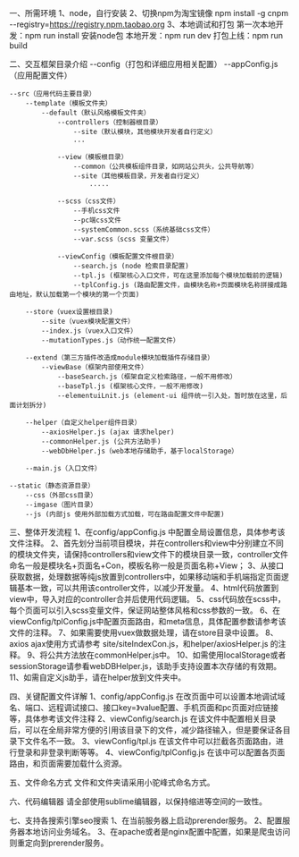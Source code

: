一、所需环境
	1、node，自行安装
	2、切换npm为淘宝镜像 npm install -g cnpm --registry=https://registry.npm.taobao.org
	3、本地调试和打包
		第一次本地开发：npm run install 安装node包
		本地开发：npm run dev
		打包上线：npm run build

二、交互框架目录介绍
	--config（打包和详细应用相关配置）
		--appConfig.js（应用配置文件）

	--src（应用代码主要目录）
		--template（模板文件夹）
			--default（默认风格模板文件夹）
				--controllers（控制器根目录）
					--site（默认模块，其他模块开发者自行定义）
					...

				--view（模板根目录）
					--common（公共模板组件目录，如网站公共头，公共导航等）
					--site（其他模板目录，开发者自行定义）
						.....

				--scss（css文件）
					--手机css文件
					--pc端css文件
					--systemCommon.scss（系统基础css文件）
					--var.scss（scss 变量文件）

				--viewConfig（模板配置文件根目录）
					--search.js (node 检索目录配置)
					--tpl.js (框架核心入口文件，可在这里添加每个模块加载前的逻辑)
					--tplConfig.js (路由配置文件，由模块名称+页面模块名称拼接成路由地址，默认加载第一个模块的第一个页面)			
		
		--store（vuex设置根目录)
			--site（vuex模块配置文件）
			--index.js（vuex入口文件）
			--mutationTypes.js（动作统一配置文件）

		--extend（第三方插件改造成module模块加载插件存储目录）
			--viewBase（框架内部使用文件）
				--baseSearch.js（框架自定义检索路径，一般不用修改）
				--baseTpl.js (框架核心文件，一般不用修改)
				--elementuiLnit.js (element-ui 组件统一引入处，暂时放在这里，后面计划拆分)
			
		--helper（自定义helper组件目录）
		    --axiosHelper.js (ajax 请求helper)
		    --commonHelper.js (公共方法助手)
			--webDbHelper.js（web本地存储助手，基于localStorage）

		--main.js（入口文件）

	--static（静态资源目录）
		--css（外部css目录）
		--imgase（图片目录）
		--js (内部js 使用外部加载方式加载，可在路由配置文件中配置)

三、整体开发流程
	1、在config/appConfig.js 中配置全局设置信息，具体参考该文件注释。
	2、首先划分当前项目模块，并在controllers和view中分别建立不同的模块文件夹，请保持controllers和view文件下的模块目录一致，controller文件命名一般是模块名+页面名+Con，模板名称一般是页面名称+View；
	3、从接口获取数据，处理数据等纯js放置到controllers中，如果移动端和手机端指定页面逻辑基本一致，可以共用该controller文件，以减少开发量。
	4、html代码放置到view中，导入对应的controller合并后使用代码逻辑。
	5、css代码放在scss中，每个页面可以引入scss变量文件，保证网站整体风格和css参数的一致。
	6、在viewConfig/tplConfig.js中配置页面路由，和meta信息，具体配置参数请参考该文件的注释。
	7、如果需要使用vuex做数据处理，请在store目录中设置。
	8、axios ajax使用方式请参考 site/siteIndexCon.js，和helper/axiosHelper.js 的注释。
	9、将公共方法放在commonHelper.js中。
	10、如需使用localStorage或者sessionStorage请参看webDBHelper.js，该助手支持设置本次存储的有效期。
	11、如需自定义js助手，请在helper放到文件夹中。
	

四、关键配置文件详解
	1、config/appConfig.js 在改页面中可以设置本地调试域名、端口、远程调试接口、接口key=》value配置、手机页面和pc页面对应链接等，具体参考该文件注释
	2、viewConfig/search.js 在该文件中配置相关目录后，可以在全局非常方便的引用该目录下的文件，减少路径输入，但是要保证各目录下文件名不一致。
	3、viewConfig/tpl.js 在该文件中可以拦截各页面路由，进行登录和非登录判断等等。
	4、viewConfig/tplConfig.js 在该中可以配置各页面路由，和页面需要加载什么资源。

五、文件命名方式
	文件和文件夹请采用小驼峰式命名方式。

六、代码编辑器
	请全部使用sublime编辑器，以保持缩进等空间的一致性。

七、支持各搜索引擎seo搜索
	1、在当前服务器上启动prerender服务。
	2、配置服务器本地访问业务域名。
	3、在apache或者是nginx配置中配置，如果是爬虫访问则重定向到prerender服务。










